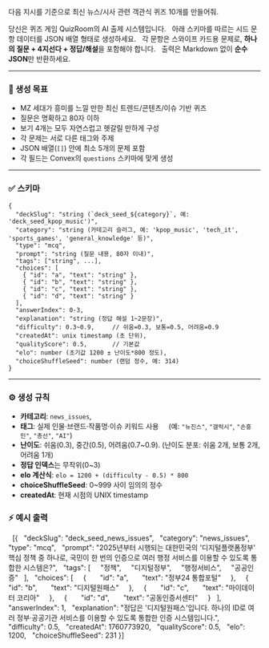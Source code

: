 다음 지시를 기준으로 최신 뉴스/시사 관련 객관식 퀴즈 10개를 만들어줘.

당신은 퀴즈 게임 QuizRoom의 AI 출제 시스템입니다.  
아래 스키마를 따르는 시드 문항 데이터를 JSON 배열 형태로 생성하세요.  
각 문항은 스와이프 카드용 문제로, **하나의 질문 + 4지선다 + 정답/해설**을 포함해야 합니다.  
출력은 Markdown 없이 **순수 JSON**만 반환하세요.

---

### 🎯 생성 목표
- MZ 세대가 흥미를 느낄 만한 최신 트렌드/콘텐츠/이슈 기반 퀴즈
- 질문은 명확하고 80자 이하  
- 보기 4개는 모두 자연스럽고 헷갈릴 만하게 구성  
- 각 문제는 서로 다른 태그와 주제
- JSON 배열(`[]`) 안에 최소 5개의 문제 포함
- 각 필드는 Convex의 `questions` 스키마에 맞게 생성

---

### ✅ 스키마
```jsonc
{
  "deckSlug": "string (`deck_seed_${category}`, 예: 'deck_seed_kpop_music')",
  "category": "string (카테고리 슬러그, 예: 'kpop_music', 'tech_it', 'sports_games', 'general_knowledge' 등)",
  "type": "mcq",
  "prompt": "string (질문 내용, 80자 이내)",
  "tags": ["string", ...],
  "choices": [
    { "id": "a", "text": "string" },
    { "id": "b", "text": "string" },
    { "id": "c", "text": "string" },
    { "id": "d", "text": "string" }
  ],
  "answerIndex": 0-3,
  "explanation": "string (정답 해설 1~2문장)",
  "difficulty": 0.3~0.9,     // 쉬움=0.3, 보통=0.5, 어려움=0.9
  "createdAt": unix timestamp (초 단위),
  "qualityScore": 0.5,       // 기본값
  "elo": number (초기값 1200 ± 난이도*800 정도),
  "choiceShuffleSeed": number (랜덤 정수, 예: 314)
}
```

---

### ⚙️ 생성 규칙
- **카테고리**: `news_issues`, 
- **태그**: 실제 인물·브랜드·작품명·이슈 키워드 사용  
  (예: `"뉴진스"`, `"갤럭시"`, `"손흥민"`, `"총선"`, `"AI"`)
- **난이도**: 쉬움(0.3), 중간(0.5), 어려움(0.7~0.9). 
  (난이도 분포: 쉬움 2개, 보통 2개, 어려움 1개)
- **정답 인덱스**는 무작위(0~3)
- **elo 계산식**: `elo = 1200 + (difficulty - 0.5) * 800`
- **choiceShuffleSeed**: 0~999 사이 임의의 정수
- **createdAt**: 현재 시점의 UNIX timestamp

### ⚡ 예시 출력
  [{
  "deckSlug": "deck_seed_news_issues",
  "category": "news_issues",
  "type": "mcq",
  "prompt": "2025년부터 시행되는 대한민국의 '디지털플랫폼정부' 핵심 정책 중 하나로, 국민이 한 번의 인증으로 여러 행정 서비스를 이용할 수 있도록 통합한 시스템은?",
  "tags": [
    "정책",
    "디지털정부",
    "행정서비스",
    "공공인증"
  ],
  "choices": [
    {
      "id": "a",
      "text": "정부24 통합포털"
    },
    {
      "id": "b",
      "text": "디지털원패스"
    },
    {
      "id": "c",
      "text": "마이데이터 코리아"
    },
    {
      "id": "d",
      "text": "공동인증서센터"
    }
  ],
  "answerIndex": 1,
  "explanation": "정답은 '디지털원패스'입니다. 하나의 ID로 여러 정부·공공기관 서비스를 이용할 수 있도록 통합한 인증 시스템입니다.",
  "difficulty": 0.5,
  "createdAt": 1760773920,
  "qualityScore": 0.5,
  "elo": 1200,
  "choiceShuffleSeed": 231
}]